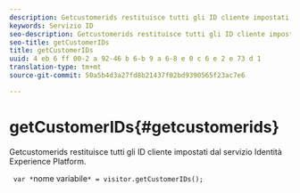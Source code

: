 ```yaml
---
description: Getcustomerids restituisce tutti gli ID cliente impostati dal servizio Identità Experience Platform.
keywords: Servizio ID
seo-description: Getcustomerids restituisce tutti gli ID cliente impostati dal servizio Identità Experience Platform.
seo-title: getCustomerIDs
title: getCustomerIDs
uuid: 4 eb 6 ff 00-2 a 92-46 b 6-b 9 a 6-8 e 0 c 6 e 2 e 73 d 1
translation-type: tm+mt
source-git-commit: 50a5b4d3a27fd8b21437f02bd9390565f23ac7e6

---
```



# getCustomerIDs{#getcustomerids}

Getcustomerids restituisce tutti gli ID cliente impostati dal servizio Identità Experience Platform.

<!--
Is there anything else we can say about this??
-->

` var *`nome variabile`* = visitor.getCustomerIDs();`
